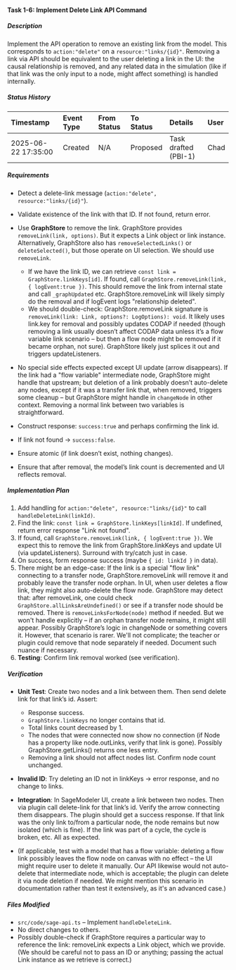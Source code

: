 #### Task 1-6: Implement Delete Link API Command

##### Description

Implement the API operation to remove an existing link from the model. This corresponds to `action:"delete"` on a `resource:"links/{id}"`. Removing a link via API should be equivalent to the user deleting a link in the UI: the causal relationship is removed, and any related data in the simulation (like if that link was the only input to a node, might affect something) is handled internally.

##### Status History

| Timestamp | Event Type | From Status | To Status | Details | User |
| :---- | :---- | :---- | :---- | :---- | :---- |
| 2025-06-22 17:35:00 | Created | N/A | Proposed | Task drafted (PBI-1) | Chad |

##### Requirements

* Detect a delete-link message (`action:"delete", resource:"links/{id}"`).  
    
* Validate existence of the link with that ID. If not found, return error.  
    
* Use **GraphStore** to remove the link. GraphStore provides `removeLink(link, options)`. But it expects a Link object or link instance. Alternatively, GraphStore also has `removeSelectedLinks()` or `deleteSelected()`, but those operate on UI selection. We should use `removeLink`.  
    
  * If we have the link ID, we can retrieve `const link = GraphStore.linkKeys[id]`. If found, call `GraphStore.removeLink(link, { logEvent:true })`. This should remove the link from internal state and call `_graphUpdated` etc. GraphStore.removeLink will likely simply do the removal and if logEvent logs "relationship deleted".  
  * We should double-check: GraphStore.removeLink signature is `removeLink(link: Link, options?: LogOptions): void`. It likely uses link.key for removal and possibly updates CODAP if needed (though removing a link usually doesn’t affect CODAP data unless it’s a flow variable link scenario – but then a flow node might be removed if it became orphan, not sure). GraphStore likely just splices it out and triggers updateListeners.


* No special side effects expected except UI update (arrow disappears). If the link had a "flow variable" intermediate node, GraphStore might handle that upstream; but deletion of a link probably doesn’t auto-delete any nodes, except if it was a transfer link that, when removed, triggers some cleanup – but GraphStore might handle in `changeNode` in other context. Removing a normal link between two variables is straightforward.  
    
* Construct response: `success:true` and perhaps confirming the link id.  
    
* If link not found \-\> `success:false`.  
    
* Ensure atomic (if link doesn’t exist, nothing changes).  
    
* Ensure that after removal, the model’s link count is decremented and UI reflects removal.

##### Implementation Plan

1. Add handling for `action:"delete", resource:"links/{id}"` to call `handleDeleteLink(linkId)`.  
2. Find the link: `const link = GraphStore.linkKeys[linkId]`. If undefined, return error response "Link not found".  
3. If found, call `GraphStore.removeLink(link, { logEvent:true })`. We expect this to remove the link from GraphStore.linkKeys and update UI (via updateListeners). Surround with try/catch just in case.  
4. On success, form response success (maybe `{ id: linkId }` in data).  
5. There might be an edge-case: If the link is a special "flow link" connecting to a transfer node, GraphStore.removeLink will remove it and probably leave the transfer node orphan. In UI, when user deletes a flow link, they might also auto-delete the flow node. GraphStore may detect that: after removeLink, one could check `GraphStore.allLinksAreUndefined()` or see if a transfer node should be removed. There is `removeLinksForNode(node)` method if needed. But we won't handle explicitly – if an orphan transfer node remains, it might still appear. Possibly GraphStore’s logic in changeNode or something covers it. However, that scenario is rarer. We'll not complicate; the teacher or plugin could remove that node separately if needed. Document such nuance if necessary.  
6. **Testing**: Confirm link removal worked (see verification).

##### Verification

* **Unit Test**: Create two nodes and a link between them. Then send delete link for that link’s id. Assert:  
    
  * Response success.  
  * `GraphStore.linkKeys` no longer contains that id.  
  * Total links count decreased by 1\.  
  * The nodes that were connected now show no connection (if Node has a property like node.outLinks, verify that link is gone). Possibly GraphStore.getLinks() returns one less entry.  
  * Removing a link should not affect nodes list. Confirm node count unchanged.


* **Invalid ID**: Try deleting an ID not in linkKeys \-\> error response, and no change to links.  
    
* **Integration**: In SageModeler UI, create a link between two nodes. Then via plugin call delete-link for that link’s id. Verify the arrow connecting them disappears. The plugin should get a success response. If that link was the only link to/from a particular node, the node remains but now isolated (which is fine). If the link was part of a cycle, the cycle is broken, etc. All as expected.  
    
* (If applicable, test with a model that has a flow variable: deleting a flow link possibly leaves the flow node on canvas with no effect – the UI might require user to delete it manually. Our API likewise would not auto-delete that intermediate node, which is acceptable; the plugin can delete it via node deletion if needed. We might mention this scenario in documentation rather than test it extensively, as it's an advanced case.)

##### Files Modified

* `src/code/sage-api.ts` – Implement `handleDeleteLink`.  
* No direct changes to others.  
* Possibly double-check if GraphStore requires a particular way to reference the link: removeLink expects a Link object, which we provide. (We should be careful not to pass an ID or anything; passing the actual Link instance as we retrieve is correct.)